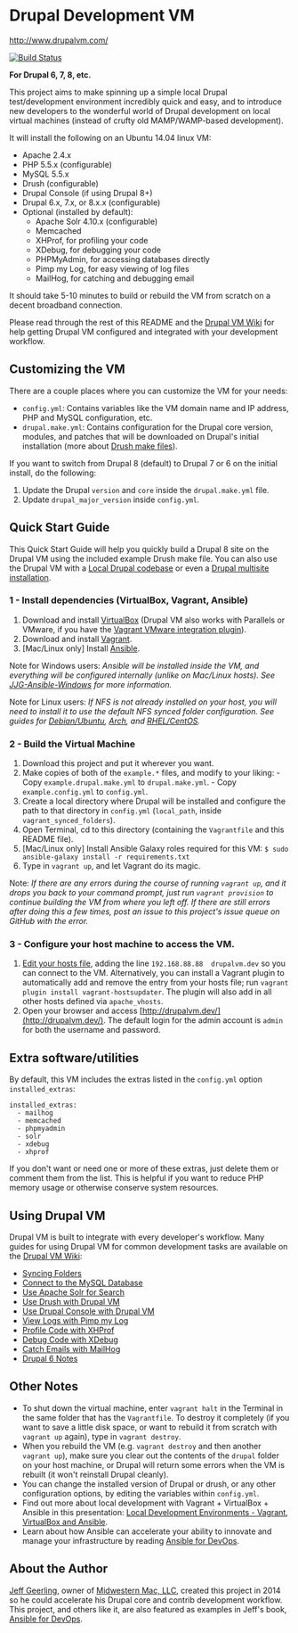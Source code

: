 # Drupal Development VM

http://www.drupalvm.com/

[![Build Status](https://travis-ci.org/geerlingguy/drupal-vm.svg?branch=master)](https://travis-ci.org/geerlingguy/drupal-vm)

**For Drupal 6, 7, 8, etc.**

This project aims to make spinning up a simple local Drupal test/development environment incredibly quick and easy, and to introduce new developers to the wonderful world of Drupal development on local virtual machines (instead of crufty old MAMP/WAMP-based development).

It will install the following on an Ubuntu 14.04 linux VM:

  - Apache 2.4.x
  - PHP 5.5.x (configurable)
  - MySQL 5.5.x
  - Drush (configurable)
  - Drupal Console (if using Drupal 8+)
  - Drupal 6.x, 7.x, or 8.x.x (configurable)
  - Optional (installed by default):
    - Apache Solr 4.10.x (configurable)
    - Memcached
    - XHProf, for profiling your code
    - XDebug, for debugging your code
    - PHPMyAdmin, for accessing databases directly
    - Pimp my Log, for easy viewing of log files
    - MailHog, for catching and debugging email

It should take 5-10 minutes to build or rebuild the VM from scratch on a decent broadband connection.

Please read through the rest of this README and the [Drupal VM Wiki](https://github.com/geerlingguy/drupal-vm/wiki) for help getting Drupal VM configured and integrated with your development workflow.

## Customizing the VM

There are a couple places where you can customize the VM for your needs:

  - `config.yml`: Contains variables like the VM domain name and IP address, PHP and MySQL configuration, etc.
  - `drupal.make.yml`: Contains configuration for the Drupal core version, modules, and patches that will be downloaded on Drupal's initial installation (more about [Drush make files](https://www.drupal.org/node/1432374)).

If you want to switch from Drupal 8 (default) to Drupal 7 or 6 on the initial install, do the following:

  1. Update the Drupal `version` and `core` inside the `drupal.make.yml` file.
  2. Update `drupal_major_version` inside `config.yml`.

## Quick Start Guide

This Quick Start Guide will help you quickly build a Drupal 8 site on the Drupal VM using the included example Drush make file. You can also use the Drupal VM with a [Local Drupal codebase](https://github.com/geerlingguy/drupal-vm/wiki/Local-Drupal-codebase) or even a [Drupal multisite installation](https://github.com/geerlingguy/drupal-vm/wiki/Drupal-multisite).

### 1 - Install dependencies (VirtualBox, Vagrant, Ansible)

  1. Download and install [VirtualBox](https://www.virtualbox.org/wiki/Downloads) (Drupal VM also works with Parallels or VMware, if you have the [Vagrant VMware integration plugin](http://www.vagrantup.com/vmware)).
  2. Download and install [Vagrant](http://www.vagrantup.com/downloads.html).
  3. [Mac/Linux only] Install [Ansible](http://docs.ansible.com/intro_installation.html).

Note for Windows users: *Ansible will be installed inside the VM, and everything will be configured internally (unlike on Mac/Linux hosts). See [JJG-Ansible-Windows](https://github.com/geerlingguy/JJG-Ansible-Windows) for more information.*

Note for Linux users: *If NFS is not already installed on your host, you will need to install it to use the default NFS synced folder configuration. See guides for [Debian/Ubuntu](https://www.digitalocean.com/community/tutorials/how-to-set-up-an-nfs-mount-on-ubuntu-14-04), [Arch](https://wiki.archlinux.org/index.php/NFS#Installation), and [RHEL/CentOS](https://www.digitalocean.com/community/tutorials/how-to-set-up-an-nfs-mount-on-centos-6).*

### 2 - Build the Virtual Machine

  1. Download this project and put it wherever you want.
  2. Make copies of both of the `example.*` files, and modify to your liking:
    - Copy `example.drupal.make.yml` to `drupal.make.yml`.
    - Copy `example.config.yml` to `config.yml`.
  3. Create a local directory where Drupal will be installed and configure the path to that directory in `config.yml` (`local_path`, inside `vagrant_synced_folders`).
  4. Open Terminal, cd to this directory (containing the `Vagrantfile` and this README file).
  5. [Mac/Linux only] Install Ansible Galaxy roles required for this VM: `$ sudo ansible-galaxy install -r requirements.txt`
  6. Type in `vagrant up`, and let Vagrant do its magic.

Note: *If there are any errors during the course of running `vagrant up`, and it drops you back to your command prompt, just run `vagrant provision` to continue building the VM from where you left off. If there are still errors after doing this a few times, post an issue to this project's issue queue on GitHub with the error.*

### 3 - Configure your host machine to access the VM.

  1. [Edit your hosts file](http://www.rackspace.com/knowledge_center/article/how-do-i-modify-my-hosts-file), adding the line `192.168.88.88  drupalvm.dev` so you can connect to the VM. Alternatively, you can install a Vagrant plugin to automatically add and remove the entry from your hosts file; run `vagrant plugin install vagrant-hostsupdater`. The plugin will also add in all other hosts defined via `apache_vhosts`.
  2. Open your browser and access [http://drupalvm.dev/](http://drupalvm.dev/). The default login for the admin account is `admin` for both the username and password.

## Extra software/utilities

By default, this VM includes the extras listed in the `config.yml` option `installed_extras`:

    installed_extras:
      - mailhog
      - memcached
      - phpmyadmin
      - solr
      - xdebug
      - xhprof

If you don't want or need one or more of these extras, just delete them or comment them from the list. This is helpful if you want to reduce PHP memory usage or otherwise conserve system resources.

## Using Drupal VM

Drupal VM is built to integrate with every developer's workflow. Many guides for using Drupal VM for common development tasks are available on the [Drupal VM Wiki](https://github.com/geerlingguy/drupal-vm/wiki):

  - [Syncing Folders](https://github.com/geerlingguy/drupal-vm/wiki/Syncing-Folders)
  - [Connect to the MySQL Database](https://github.com/geerlingguy/drupal-vm/wiki/Connect-to-the-MySQL-Database)
  - [Use Apache Solr for Search](https://github.com/geerlingguy/drupal-vm/wiki/Use-Apache-Solr-for-Search)
  - [Use Drush with Drupal VM](https://github.com/geerlingguy/drupal-vm/wiki/Use-Drush-with-Drupal-VM)
  - [Use Drupal Console with Drupal VM](https://github.com/geerlingguy/drupal-vm/wiki/Use-Drupal-Console-with-Drupal-VM)
  - [View Logs with Pimp my Log](https://github.com/geerlingguy/drupal-vm/wiki/View-Logs-with-Pimp-my-Log)
  - [Profile Code with XHProf](https://github.com/geerlingguy/drupal-vm/wiki/Profile-Code-with-XHProf)
  - [Debug Code with XDebug](https://github.com/geerlingguy/drupal-vm/wiki/Debug-Code-with-XDebug)
  - [Catch Emails with MailHog](https://github.com/geerlingguy/drupal-vm/wiki/Catch-Emails-with-MailHog)
  - [Drupal 6 Notes](https://github.com/geerlingguy/drupal-vm/wiki/Drupal-6-Notes)

## Other Notes

  - To shut down the virtual machine, enter `vagrant halt` in the Terminal in the same folder that has the `Vagrantfile`. To destroy it completely (if you want to save a little disk space, or want to rebuild it from scratch with `vagrant up` again), type in `vagrant destroy`.
  - When you rebuild the VM (e.g. `vagrant destroy` and then another `vagrant up`), make sure you clear out the contents of the `drupal` folder on your host machine, or Drupal will return some errors when the VM is rebuilt (it won't reinstall Drupal cleanly).
  - You can change the installed version of Drupal or drush, or any other configuration options, by editing the variables within `config.yml`.
  - Find out more about local development with Vagrant + VirtualBox + Ansible in this presentation: [Local Development Environments - Vagrant, VirtualBox and Ansible](http://www.slideshare.net/geerlingguy/local-development-on-virtual-machines-vagrant-virtualbox-and-ansible).
  - Learn about how Ansible can accelerate your ability to innovate and manage your infrastructure by reading [Ansible for DevOps](https://leanpub.com/ansible-for-devops).

## About the Author

[Jeff Geerling](http://jeffgeerling.com/), owner of [Midwestern Mac, LLC](http://www.midwesternmac.com/), created this project in 2014 so he could accelerate his Drupal core and contrib development workflow. This project, and others like it, are also featured as examples in Jeff's book, [Ansible for DevOps](https://leanpub.com/ansible-for-devops).
